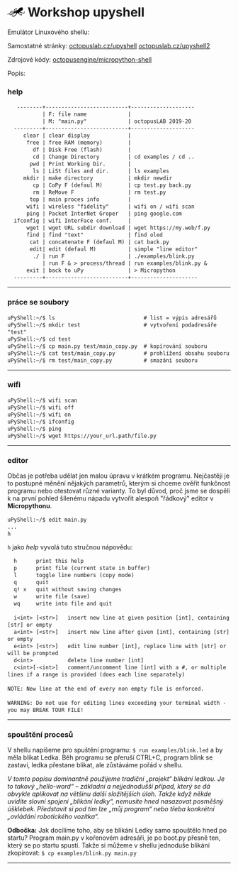 # ![logo](img/logo_small.png) Workshop upyshell

Emulátor Linuxového shellu:

Samostatné stránky:
[octopuslab.cz/upyshell](https://www.octopuslab.cz/upyshell/)
[octopuslab.cz/upyshell2](https://www.octopuslab.cz/upyshell2/)

Zdrojové kódy: 
[octopusengine/micropython-shell](https://github.com/octopusengine/micropython-shell)

Popis:

### help

```batch
   --------+--------------------------+--------------------
           | F: file name             |
           | M: "main.py"             | octopusLAB 2019-20
  ---------+--------------------------+--------------------
     clear | clear display            |   
      free | free RAM (memory)        |
        df | Disk Free (flash)        |
        cd | Change Directory         | cd examples / cd ..
       pwd | Print Working Dir.       |
        ls | LiSt files and dir.      | ls examples
     mkdir | make directory           | mkdir newdir
        cp | CoPy F (defaul M)        | cp test.py back.py
        rm | ReMove F                 | rm test.py
       top | main proces info         | 
      wifi | wireless "fidelity"      | wifi on / wifi scan
      ping | Packet InterNet Groper   | ping google.com
  ifconfig | wifi InterFace conf.     |
      wget | wget URL subdir download | wget https://my.web/f.py  
      find | find "text"              | find oled 
       cat | concatenate F (defaul M) | cat back.py
       edit| edit (defaul M)          | simple "line editor"
        ./ | run F                    | ./examples/blink.py
           | run F & > process/thread | run examples/blink.py &
      exit | back to uPy              | > Micropython
  ---------+--------------------------+---------------------
```
---

### práce se soubory

```batch
uPyShell:~/$ ls                            # list = výpis adresářů
uPyShell:~/$ mkdir test                    # vytvoření podadresáře "test"
uPyShell:~/$ cd test
uPyShell:~/$ cp main.py test/main_copy.py  # kopírování souboru
uPyShell:~/$ cat test/main_copy.py         # prohlížení obsahu souboru
uPyShell:~/$ rm test/main_copy.py          # smazání souboru

```

---

### wifi
```batch
uPyShell:~/$ wifi scan
uPyShell:~/$ wifi off
uPyShell:~/$ wifi on
uPyShell:~/$ ifconfig
uPyShell:~/$ ping
uPyShell:~/$ wget https://your_url.path/file.py
```

---

### editor

Občas je potřeba udělat jen malou úpravu v krátkém programu. Nejčastěji je to postupné měnění nějakých parametrů, kterým si chceme ověřit funkčnost programu nebo otestovat různé varianty. To byl důvod, proč jsme se dospěli k na první pohled šílenému nápadu vytvořit alespoň "řádkový" editor v **Micropythonu**.
```batch
uPyShell:~/$ edit main.py
...
h 
```
`h` jako *help* vyvolá tuto stručnou nápovědu:

```batch
  h      print this help
  p      print file (current state in buffer)
  l      toggle line numbers (copy mode)
  q      quit
  q! x   quit without saving changes
  w      write file (save)
  wq     write into file and quit

  i<int> [<str>]   insert new line at given position [int], containing [str] or empty
  a<int> [<str>]   insert new line after given [int], containing [str] or empty
  e<int> [<str>]   edit line number [int], replace line with [str] or will be prompted
  d<int>           delete line number [int]
  c<int>[-<int>]   comment/uncomment line [int] with a #, or multiple lines if a range is provided (does each line separately)

NOTE: New line at the end of every non empty file is enforced.

WARNING: Do not use for editing lines exceeding your terminal width - you may BREAK TOUR FILE!
```

---

### spouštění procesů

V shellu napíšeme pro spuštění programu:
`$ run examples/blink.led`
a by měla blikat Ledka. Běh programu se přeruší CTRL+C, program blink se zastaví, ledka přestane blikat, ale zůstáváme pořád v shellu.

*V tomto popisu dominantně použijeme tradiční „projekt“ blikání ledkou. Je to takový „hello-word“ – základní a nejjednodušší případ, který se dá obvykle aplikovat na většinu další složitějších úloh. Takže když někde uvidíte slovní spojení „blikání ledky“, nemusíte hned nasazovat posměšný úšklebek. Představit si pod tím lze „můj program“ nebo třeba konkrétní „ovládání robotického vozítka“.*

**Odbočka:**
Jak docílíme toho, aby se blikání Ledky samo spouštělo hned po startu? Program main.py v kořenovém adresáři, je po boot.py přesně ten, který se po startu spustí. Takže si můžeme v shellu jednoduše blikání zkopírovat:
`$ cp examples/blink.py main.py`

---